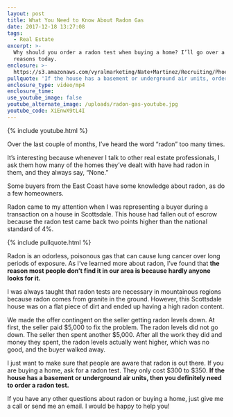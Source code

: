 ```yaml
---
layout: post
title: What You Need to Know About Radon Gas
date: 2017-12-18 13:27:08
tags:
  - Real Estate
excerpt: >-
  Why should you order a radon test when buying a home? I’ll go over a few
  reasons today.
enclosure: >-
  https://s3.amazonaws.com/vyralmarketing/Nate+Martinez/Recruiting/Phoenix+Real+Estate+Agent-+What+You+Need+to+Know+About+Radon+Gas.mp4
pullquote: 'If the house has a basement or underground air units, order a radon test.'
enclosure_type: video/mp4
enclosure_time:
use_youtube_image: false
youtube_alternate_image: /uploads/radon-gas-youtube.jpg
youtube_code: XiEnwX9tL4I
---
```



{% include youtube.html %}

Over the last couple of months, I’ve heard the word “radon” too many times.

It’s interesting because whenever I talk to other real estate professionals, I ask them how many of the homes they’ve dealt with have had radon in them, and they always say, “None.”

Some buyers from the East Coast have some knowledge about radon, as do a few homeowners.

Radon came to my attention when I was representing a buyer during a transaction on a house in Scottsdale. This house had fallen out of escrow because the radon test came back two points higher than the national standard of 4%.

{% include pullquote.html %}

Radon is an odorless, poisonous gas that can cause lung cancer over long periods of exposure. As I’ve learned more about radon, I’ve found that **the reason most people don’t find it in our area is because hardly anyone looks for it.**

I was always taught that radon tests are necessary in mountainous regions because radon comes from granite in the ground. However, this Scottsdale house was on a flat piece of dirt and ended up having a high radon content.

We made the offer contingent on the seller getting radon levels down. At first, the seller paid $5,000 to fix the problem. The radon levels did not go down. The seller then spent another $5,000. After all the work they did and money they spent, the radon levels actually went higher, which was no good, and the buyer walked away.

I just want to make sure that people are aware that radon is out there. If you are buying a home, ask for a radon test. They only cost $300 to $350. **If the house has a basement or underground air units, then you definitely need to order a radon test.**

If you have any other questions about radon or buying a home, just give me a call or send me an email. I would be happy to help you!